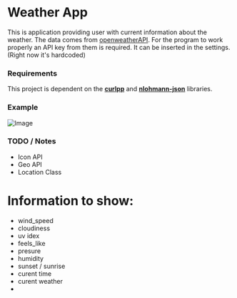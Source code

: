 # Weather App

This is application providing user with current information about the weather. 
The data comes from [openweatherAPI](https://openweathermap.org/api). For the program to work properly an
API key from them is required. It can be inserted in the settings.(Right now it's hardcoded)


### Requirements 
This project is dependent on the [**curlpp**](http://www.curlpp.org/) and [**nlohmann-json**](https://github.com/nlohmann/json#implicit-conversions) libraries.


### Example

![Image](https://i.imgur.com/6L2vWmO.png)



### TODO / Notes 

- Icon API 
- Geo API 
- Location Class

# Information to show:
- wind_speed
- cloudiness 
- uv idex
- feels_like
- presure
- humidity
- sunset / sunrise 
- curent time 
- curent weather 
- 